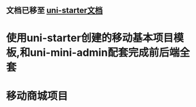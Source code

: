 <h2>
文档已移至 <a href="https://uniapp.dcloud.io/uniCloud/uni-starter.html" target="_blank">uni-starter文档</a>
</h2>

# 使用uni-starter创建的移动基本项目模板,和uni-mini-admin配套完成前后端全套

# 移动商城项目